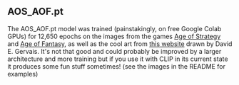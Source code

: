 ## AOS_AOF.pt
The AOS_AOF.pt model was trained (painstakingly, on free Google Colab GPUs) for 12,650 epochs on the images from the games [Age of Strategy](https://play.google.com/store/apps/details?id=com.zts.ageofstrategy) and [Age of Fantasy](https://play.google.com/store/apps/details?id=com.zts.ageoffantasy), as well as the cool art from [this website](http://pousse.rapiere.free.fr/tome/tiles/AngbandTk/tome-angbandtkmonsterstiles.htm) drawn by David E. Gervais. It's not that good and could probably be improved by a larger architecture and more training but if you use it with CLIP in its current state it produces some fun stuff sometimes! (see the images in the README for examples)

